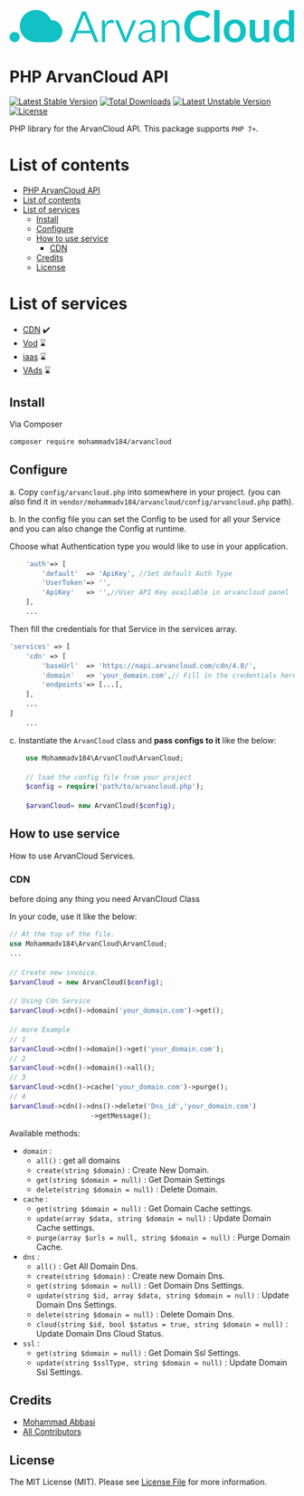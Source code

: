 <p align="center"><img src="resources/images/arvan-logo.svg" alt="ArvanCloud"></p>


# PHP ArvanCloud API


[![Latest Stable Version](http://poser.pugx.org/mohammadv184/arvancloud/v)](https://packagist.org/packages/mohammadv184/arvancloud)
[![Total Downloads](http://poser.pugx.org/mohammadv184/arvancloud/downloads)](https://packagist.org/packages/mohammadv184/arvancloud)
[![Latest Unstable Version](http://poser.pugx.org/mohammadv184/arvancloud/v/unstable)](https://packagist.org/packages/mohammadv184/arvancloud)
[![License](http://poser.pugx.org/mohammadv184/arvancloud/license)](https://packagist.org/packages/mohammadv184/arvancloud)


PHP library for the ArvanCloud API.
This package supports `PHP 7+`.

# List of contents

- [PHP ArvanCloud API](#PHP-ArvanCloud-API)
- [List of contents](#list-of-contents)
- [List of services](#list-of-services)
    - [Install](#install)
    - [Configure](#configure)
    - [How to use service](#how-to-use-service)
        - [CDN](#CDN)
    - [Credits](#credits)
    - [License](#license)

# List of services
- [CDN](https://www.arvancloud.com/en/products/cdn) :heavy_check_mark:  
- [Vod](https://www.arvancloud.com/en/products/video-platform) :hourglass:
- [iaas](https://www.arvancloud.com/en/products/cloud-computing) :hourglass:
- [VAds](https://www.arvancloud.com/en/products/video-ads) :hourglass:

## Install

Via Composer

``` bash
composer require mohammadv184/arvancloud
```
## Configure

a. Copy `config/arvancloud.php` into somewhere in your project. (you can also find it in `vendor/mohammadv184/arvancloud/config/arvancloud.php` path).

b. In the config file you can set the Config to be used for all your Service and you can also change the Config at runtime.

Choose what Authentication type you would like to use in your application.

```php
    'auth'=> [
        'default'  => 'ApiKey', //Set default Auth Type
        'UserToken'=> '',
        'ApiKey'   => '',//User API Key available in arvancloud panel
    ],
    ...
```

Then fill the credentials for that Service in the services array.

```php
'services' => [
    'cdn' => [
        'baseUrl'  => 'https://napi.arvancloud.com/cdn/4.0/',
        'domain'   => 'your_domain.com',// Fill in the credentials here.
        'endpoints'=> [...],
    ],
    ...
]
    ...   
```

c. Instantiate the `ArvanCloud` class and **pass configs to it** like the below:

```php
    use Mohammadv184\ArvanCloud\ArvanCloud;

    // load the config file from your project
    $config = require('path/to/arvancloud.php');

    $arvanCloud= new ArvanCloud($config);
```

## How to use service

How to use ArvanCloud Services.

### CDN

before doing any thing you need ArvanCloud Class

In your code, use it like the below:

```php
// At the top of the file.
use Mohammadv184\ArvanCloud\ArvanCloud;
...

// Create new invoice.
$arvanCloud = new ArvanCloud($config);

// Using Cdn Service
$arvanCloud->cdn()->domain('your_domain.com')->get();

// more Example
// 1
$arvanCloud->cdn()->domain()->get('your_domain.com');
// 2 
$arvanCloud->cdn()->domain()->all();
// 3
$arvanCloud->cdn()->cache('your_domain.com')->purge();
// 4
$arvanCloud->cdn()->dns()->delete('Dns_id','your_domain.com')
                    ->getMessage();
```
Available methods:
- `domain` :
  - `all()` : get all domains
  - `create(string $domain)` : Create New Domain.
  - `get(string $domain = null)` : Get Domain Settings
  - `delete(string $domain = null)` : Delete Domain.
- `cache` : 
  - `get(string $domain = null)` : Get Domain Cache settings.
  - `update(array $data, string $domain = null)` : Update Domain Cache settings.
  - `purge(array $urls = null, string $domain = null)` : Purge Domain Cache.
- `dns` :
  - `all()` : Get All Domain Dns.
  - `create(string $domain)` : Create new Domain Dns.
  - `get(string $domain = null)` : Get Domain Dns Settings.
  - `update(string $id, array $data, string $domain = null)` : Update Domain Dns Settings.  
  - `delete(string $domain = null)` : Delete Domain Dns.
  - `cloud(string $id, bool $status = true, string $domain = null)` : Update Domain Dns Cloud Status.
- `ssl` :
  - `get(string $domain = null)` : Get Domain Ssl Settings.
  - `update(string $sslType, string $domain = null)` : Update Domain Ssl Settings.

## Credits

- [Mohammad Abbasi](https://github.com/mohammadv184)
- [All Contributors](../../contributors)

## License

The MIT License (MIT). Please see [License File](LICENSE) for more information.
